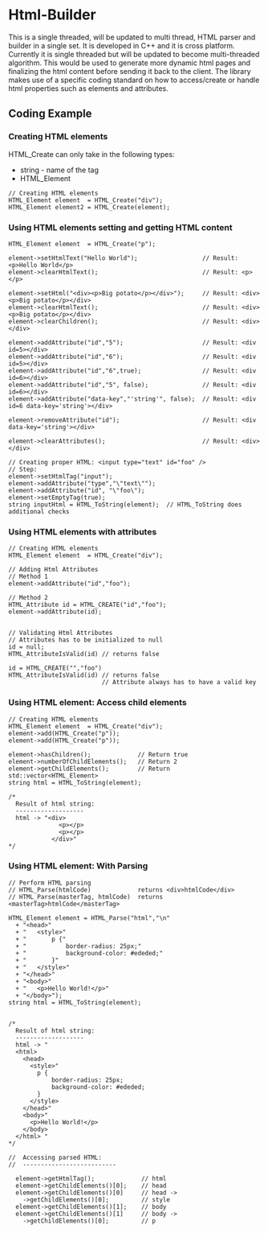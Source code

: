 # Html-Builder
This is a single threaded, will be updated to multi thread, HTML parser and builder in a single set. It is developed in C++ and it is cross platform. Currently it is single threaded but will be updated to become multi-threaded algorithm.
This would be used to generate more dynamic html pages and finalizing the html content before sending it back to the client. The library makes
use of a specific coding standard on how to access/create or handle html properties such as elements and attributes.

## Coding Example

### Creating HTML elements
HTML_Create can only take in the following types:
* string - name of the tag
* HTML_Element
```
// Creating HTML elements
HTML_Element element  = HTML_Create("div");
HTML_Element element2 = HTML_Create(element);
```

### Using HTML elements setting and getting HTML content
```
HTML_Element element  = HTML_Create("p");

element->setHtmlText("Hello World");                  // Result: <p>Hello World</p>
element->clearHtmlText();                             // Result: <p></p>                  

element->setHtml("<div><p>Big potato</p></div>");     // Result: <div><p>Big potato</p></div>
element->clearHtmlText();                             // Result: <div><p>Big potato</p></div>
element->clearChildren();                             // Result: <div></div>

element->addAttribute("id","5");                      // Result: <div id=5></div>
element->addAttribute("id","6");                      // Result: <div id=5></div>
element->addAttribute("id","6",true);                 // Result: <div id=6></div>
element->addAttribute("id","5", false);               // Result: <div id=6></div>
element->addAttribute("data-key","'string'", false);  // Result: <div id=6 data-key='string'></div>

element->removeAttribute("id");                       // Result: <div data-key='string'></div>

element->clearAttributes();                           // Result: <div></div>

// Creating proper HTML: <input type="text" id="foo" />
// Step:
element->setHtmlTag("input");
element->addAttribute("type","\"text\"");
element->addAttribute("id", "\"foo\");
element->setEmptyTag(true);
string inputHtml = HTML_ToString(element);  // HTML_ToString does additional checks                                          

```


### Using HTML elements with attributes
```
// Creating HTML elements
HTML_Element element  = HTML_Create("div");

// Adding Html Attributes
// Method 1
element->addAttribute("id","foo");

// Method 2
HTML_Attribute id = HTML_CREATE("id","foo");
element->addAttribute(id);


// Validating Html Attributes
// Attributes has to be initialized to null
id = null;
HTML_AttributeIsValid(id) // returns false

id = HTML_CREATE("","foo")
HTML_AttributeIsValid(id) // returns false
                          // Attribute always has to have a valid key
```
### Using HTML element: Access child elements
```
// Creating HTML elements
HTML_Element element  = HTML_Create("div");
element->add(HTML_Create("p"));
element->add(HTML_Create("p"));

element->hasChildren();             // Return true
element->numberOfChildElements();   // Return 2
element->getChildElements();        // Return std::vector<HTML_Element>
string html = HTML_ToString(element);

/*
  Result of html string:
  -------------------
  html -> "<div>
              <p></p>
              <p></p>
            </div>"
*/
```
### Using HTML element: With Parsing

```
// Perform HTML parsing
// HTML_Parse(htmlCode)             returns <div>htmlCode</div>
// HTML_Parse(masterTag, htmlCode)  returns <masterTag>htmlCode</masterTag>

HTML_Element element = HTML_Parse("html","\n"
  + "<head>"
  + "   <style>"
  + "       p {"
  + "           border-radius: 25px;"
  + "           background-color: #ededed;"
  + "       }"
  + "   </style>"
  + "</head>"
  + "<body>"
  + "   <p>Hello World!</p>"
  + "</body>");
string html = HTML_ToString(element);


/*
  Result of html string:
  -------------------
  html -> "
  <html>
    <head>
      <style>"
        p {
            border-radius: 25px;
            background-color: #ededed;
        }
      </style>
    </head>"
    <body>"
      <p>Hello World!</p>
    </body>
  </html> "
*/

//  Accessing parsed HTML:
//  --------------------------
  
  element->getHtmlTag();             // html
  element->getChildElements()[0];    // head
  element->getChildElements()[0]     // head ->
    ->getChildElements()[0];         // style
  element->getChildElements()[1];    // body
  element->getChildElements()[1]     // body ->
    ->getChildElements()[0];         // p
  
  
```
